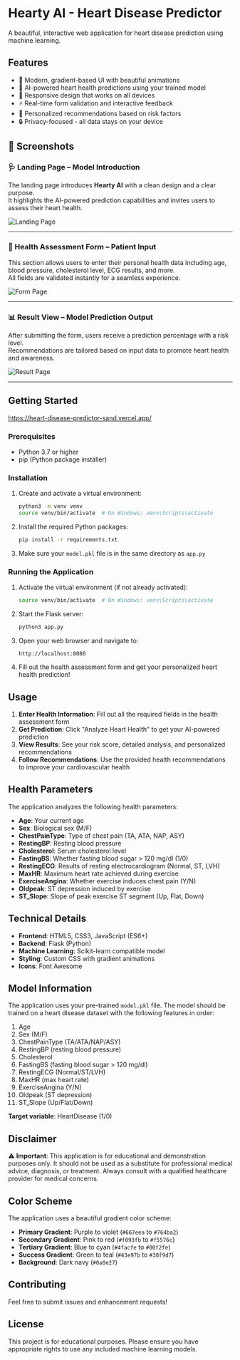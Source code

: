 
# Hearty AI - Heart Disease Predictor

A beautiful, interactive web application for heart disease prediction using machine learning.

## Features

- 🎨 Modern, gradient-based UI with beautiful animations  
- 🤖 AI-powered heart health predictions using your trained model  
- 📱 Responsive design that works on all devices  
- ⚡ Real-time form validation and interactive feedback  
- 🎯 Personalized recommendations based on risk factors  
- 🔒 Privacy-focused - all data stays on your device  

## 📸 Screenshots

### 🩺 Landing Page – Model Introduction

The landing page introduces **Hearty AI** with a clean design and a clear purpose.  
It highlights the AI-powered prediction capabilities and invites users to assess their heart health.

![Landing Page](./images/landing.png)

---

### 📝 Health Assessment Form – Patient Input

This section allows users to enter their personal health data including age, blood pressure, cholesterol level, ECG results, and more.  
All fields are validated instantly for a seamless experience.

![Form Page](./images/form.png)

---

### 📊 Result View – Model Prediction Output

After submitting the form, users receive a prediction percentage with a risk level.  
Recommendations are tailored based on input data to promote heart health and awareness.

![Result Page](./images/result.png)

---

## Getting Started

https://heart-disease-predictor-sand.vercel.app/

### Prerequisites

- Python 3.7 or higher  
- pip (Python package installer)  

### Installation

1. Create and activate a virtual environment:
   ```bash
   python3 -m venv venv
   source venv/bin/activate  # On Windows: venv\Scripts\activate
   ```

2. Install the required Python packages:
   ```bash
   pip install -r requirements.txt
   ```

3. Make sure your `model.pkl` file is in the same directory as `app.py`

### Running the Application

1. Activate the virtual environment (if not already activated):
   ```bash
   source venv/bin/activate  # On Windows: venv\Scripts\activate
   ```

2. Start the Flask server:
   ```bash
   python3 app.py
   ```

3. Open your web browser and navigate to:
   ```
   http://localhost:8080
   ```

3. Fill out the health assessment form and get your personalized heart health prediction!

## Usage

1. **Enter Health Information**: Fill out all the required fields in the health assessment form  
2. **Get Prediction**: Click "Analyze Heart Health" to get your AI-powered prediction  
3. **View Results**: See your risk score, detailed analysis, and personalized recommendations  
4. **Follow Recommendations**: Use the provided health recommendations to improve your cardiovascular health  

## Health Parameters

The application analyzes the following health parameters:

- **Age**: Your current age  
- **Sex**: Biological sex (M/F)  
- **ChestPainType**: Type of chest pain (TA, ATA, NAP, ASY)  
- **RestingBP**: Resting blood pressure  
- **Cholesterol**: Serum cholesterol level  
- **FastingBS**: Whether fasting blood sugar > 120 mg/dl (1/0)  
- **RestingECG**: Results of resting electrocardiogram (Normal, ST, LVH)  
- **MaxHR**: Maximum heart rate achieved during exercise  
- **ExerciseAngina**: Whether exercise induces chest pain (Y/N)  
- **Oldpeak**: ST depression induced by exercise  
- **ST_Slope**: Slope of peak exercise ST segment (Up, Flat, Down)  

## Technical Details

- **Frontend**: HTML5, CSS3, JavaScript (ES6+)  
- **Backend**: Flask (Python)  
- **Machine Learning**: Scikit-learn compatible model  
- **Styling**: Custom CSS with gradient animations  
- **Icons**: Font Awesome  

## Model Information

The application uses your pre-trained `model.pkl` file. The model should be trained on a heart disease dataset with the following features in order:

1. Age  
2. Sex (M/F)  
3. ChestPainType (TA/ATA/NAP/ASY)  
4. RestingBP (resting blood pressure)  
5. Cholesterol  
6. FastingBS (fasting blood sugar > 120 mg/dl)  
7. RestingECG (Normal/ST/LVH)  
8. MaxHR (max heart rate)  
9. ExerciseAngina (Y/N)  
10. Oldpeak (ST depression)  
11. ST_Slope (Up/Flat/Down)  

**Target variable**: HeartDisease (1/0)  

## Disclaimer

⚠️ **Important**: This application is for educational and demonstration purposes only. It should not be used as a substitute for professional medical advice, diagnosis, or treatment. Always consult with a qualified healthcare provider for medical concerns.

## Color Scheme

The application uses a beautiful gradient color scheme:

- **Primary Gradient**: Purple to violet (`#667eea` to `#764ba2`)  
- **Secondary Gradient**: Pink to red (`#f093fb` to `#f5576c`)  
- **Tertiary Gradient**: Blue to cyan (`#4facfe` to `#00f2fe`)  
- **Success Gradient**: Green to teal (`#43e97b` to `#38f9d7`)  
- **Background**: Dark navy (`#0a0e27`)  

## Contributing

Feel free to submit issues and enhancement requests!



## License

This project is for educational purposes. Please ensure you have appropriate rights to use any included machine learning models.
